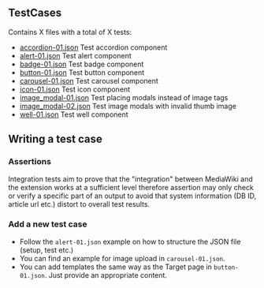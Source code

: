 ## TestCases
Contains X files with a total of X tests:

* [accordion-01.json](TestCases/accordion-01.json) Test accordion component
* [alert-01.json](TestCases/accordion-01.json) Test alert component
* [badge-01.json](TestCases/accordion-01.json) Test badge component
* [button-01.json](TestCases/accordion-01.json) Test button component
* [carousel-01.json](TestCases/accordion-01.json) Test carousel component
* [icon-01.json](TestCases/icon-01.json) Test icon component
* [image_modal-01.json](TestCases/image_modal-01.json) Test placing modals instead of image tags
* [image_modal-02.json](TestCases/image_modal-02.json) Test image modals with invalid thumb image
* [well-01.json](TestCases/well-01.json) Test well component

## Writing a test case

### Assertions

Integration tests aim to prove that the "integration" between MediaWiki
and the extension works at a sufficient level therefore assertion
may only check or verify a specific part of an output to avoid that
system information (DB ID, article url etc.) distort to overall test results.

### Add a new test case

- Follow the `alert-01.json` example on how to structure the JSON file (setup,
  test etc.)
- You can find an example for image upload in `carousel-01.json`.
- You can add templates the same way as the Target page in `button-01.json`.
  Just provide an appropriate content.